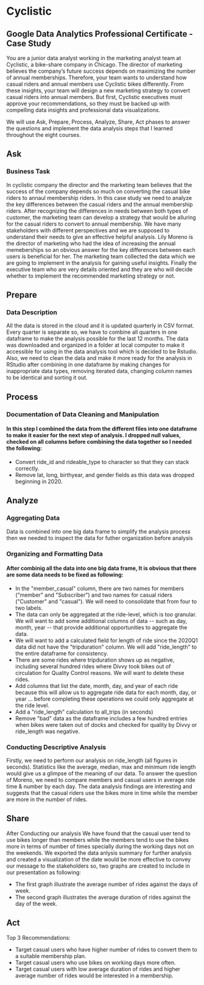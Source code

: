 # Cyclistic
## Google Data Analytics Professional Certificate - Case Study


You are a junior data analyst working in the marketing analyst team at Cyclistic, a bike-share company in Chicago. The director of marketing believes the company’s future success depends on maximizing the number of annual memberships. Therefore, 
your team wants to understand how casual riders and annual members use Cyclistic bikes differently. From these insights, your team will design a new marketing strategy to convert casual riders into annual members. But first, Cyclistic executives
must approve your recommendations, so they must be backed up with compelling data insights and professional data visualizations.

We will use Ask, Prepare, Process, Analyze, Share, Act phases to answer the questions and implement the data analysis steps that I learned throughout the eight courses.


## Ask
### Business Task
In cyclistic company the director and the marketing team believes that the success of the company depends so much on converting the casual bike riders to annaul membership riders. In this case study we need to analyze the key differences between the casual riders and the annual membership riders. After recognizing the differences in needs between both types of customer, the marketing team can develop a strategy that would be alluring for the casual riders to convert to annual membership. We have many stakeholders with different perspectives and we are supposed to understand their needs to give an effective helpful analysis. Lily Moreno is the director of marketing who had the idea of increasing the annual memeberships so an obvious answer for the key differences between each users is beneficial for her. The marketing team collected the data which we are going to implement in the analysis for gaining useful insights. Finally the executive team who are very details oriented and they are who will decide whether to implement the recommended marketing strategy or not.


## Prepare
### Data Description
All the data is stored in the cloud and it is updated quarterly in CSV format. Every quarter is separate so, we have to combine all quarters in one dataframe to make the analysis possible for the last 12 months. The data was downloaded and organized in a folder at local computer to make it accessible for using in the data analysis tool which is decided to be Rstudio. Also, we need to clean the data and make it more ready for the analysis in RStudio after combining in one dataframe by making changes for inappropriate data types, removing iterated data, changing column names to be identical and sorting it out.


## Process
### Documentation of Data Cleaning and Manipulation
#### In this step I combined the data from the different files into one dataframe to make it easier for the next step of analysis. I dropped null values, checked on all columns before combining the data together so I needed the following: 
* Convert ride_id and rideable_type to character so that they can stack correctly.
* Remove lat, long, birthyear, and gender fields as this data was dropped beginning in 2020.


## Analyze
### Aggregating Data
Data is combined into one big data frame to simplify the analysis process then we needed to inspect the data for futher organization before analysis
### Organizing and Formatting Data
#### After combinig all the data into one big data frame, It is obvious that there are some data needs to be fixed as following:
* In the "member_casual" column, there are two names for members ("member" and "Subscriber") and two names for casual riders ("Customer" and "casual"). We will need to consolidate that from four to two labels.
* The data can only be aggregated at the ride-level, which is too granular. We will want to add some additional columns of data -- such as day, month, year -- that provide additional opportunities to aggregate the data.
* We will want to add a calculated field for length of ride since the 2020Q1 data did not have the "tripduration" column. We will add "ride_length" to the entire dataframe for consistency.
* There are some rides where tripduration shows up as negative, including several hundred rides where Divvy took bikes out of circulation for Quality Control reasons. We will want to delete these rides.
* Add columns that list the date, month, day, and year of each ride because this will allow us to aggregate ride data for each month, day, or year ... before completing these operations we could only aggregate at the ride level.
* Add a "ride_length" calculation to all_trips (in seconds)
* Remove "bad" data as the dataframe includes a few hundred entries when bikes were taken out of docks and checked for quality by Divvy or ride_length was negative.
### Conducting Descriptive Analysis
Firstly, we need to perform our analysis on ride_length (all figures in seconds). Statistics like the average, median, max and minimum ride length would give us a glimpse of the meaning of our data. To answer the question of Moreno, we need to compare members and casual users in average ride time & number by each day. The data analysis findings are interesting and suggests that the casual riders use the bikes more in time while the member are more in the number of rides.


## Share
After Conducting our analysis We have found that the casual user tend to use bikes longer than members while the members tend to use the bikes more in terms of number of times specially during the working days not on the weekends. We exported the data anlysis summary for further analysis and created a visualization of the date would be more effective to convey our message to the stakeholders so, two graphs are created to include in our presentation as following:
* The first graph illustrate the average number of rides against the days of week.
* The second graph illustrates the average duration of rides against the day of the week. 


## Act
Top 3 Recommendations:
* Target casual users who have higher number of rides to convert them to a suitable membership plan.
* Target casual users who use bikes on working days more often.
* Target casual users with low average duration of rides and higher average number of rides would be interested in a membership.
